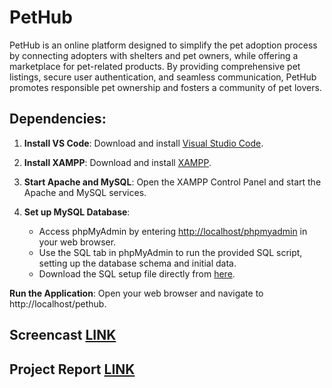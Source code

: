 # PetHub

PetHub is an online platform designed to simplify the pet adoption process by connecting adopters with shelters and pet owners, while offering a marketplace for pet-related products. By providing comprehensive pet listings, secure user authentication, and seamless communication, PetHub promotes responsible pet ownership and fosters a community of pet lovers.

## Dependencies:

1. **Install VS Code**: Download and install [Visual Studio Code](https://code.visualstudio.com/).
   
2. **Install XAMPP**: Download and install [XAMPP](https://www.apachefriends.org/index.html).
  
3. **Start Apache and MySQL**: Open the XAMPP Control Panel and start the Apache and MySQL services.

4. **Set up MySQL Database**:
   - Access phpMyAdmin by entering [http://localhost/phpmyadmin](http://localhost/phpmyadmin) in your web browser.
   - Use the SQL tab in phpMyAdmin to run the provided SQL script, setting up the database schema and initial data.
   - Download the SQL setup file directly from [here](https://docs.google.com/document/d/11UsLLX4TirQqdV8zKIRnXG0zbrV3YWRFPDIIwKDg_xg/pub).

**Run the Application**: Open your web browser and navigate to http://localhost/pethub.

## Screencast [LINK]()
## Project Report [LINK]()